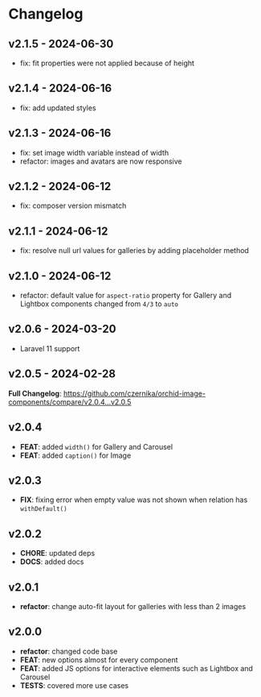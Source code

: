 # Changelog

## v2.1.5 - 2024-06-30

- fix: fit properties were not applied because of height

## v2.1.4 - 2024-06-16

- fix: add updated styles

## v2.1.3 - 2024-06-16

- fix: set image width variable instead of width
- refactor: images and avatars are now responsive

## v2.1.2 - 2024-06-12

- fix: composer version mismatch

## v2.1.1 - 2024-06-12

- fix: resolve null url values for galleries by adding placeholder method

## v2.1.0 - 2024-06-12

- refactor: default value for `aspect-ratio` property for Gallery and Lightbox components changed from `4/3` to `auto`

## v2.0.6 - 2024-03-20

- Laravel 11 support

## v2.0.5 - 2024-02-28

**Full Changelog**: https://github.com/czernika/orchid-image-components/compare/v2.0.4...v2.0.5

## v2.0.4

- **FEAT**: added `width()` for Gallery and Carousel
- **FEAT**: added `caption()` for Image

## v2.0.3

- **FIX**: fixing error when empty value was not shown when relation has `withDefault()`

## v2.0.2

- **CHORE**: updated deps
- **DOCS**: added docs

## v2.0.1

- **refactor**: change auto-fit layout for galleries with less than 2 images

## v2.0.0

- **refactor**: changed code base
- **FEAT**: new options almost for every component
- **FEAT**: added JS options for interactive elements such as Lightbox and Carousel
- **TESTS**: covered more use cases
